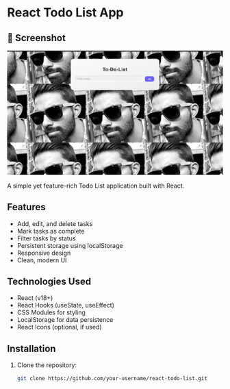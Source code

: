 # React Todo List App

## 📸 Screenshot

![App Preview](./src/Screenshot%202025-05-20%20at%2010.20.17.png)
 <!-- Add screenshot after uploading -->

A simple yet feature-rich Todo List application built with React.

## Features

- Add, edit, and delete tasks
- Mark tasks as complete
- Filter tasks by status
- Persistent storage using localStorage
- Responsive design
- Clean, modern UI

## Technologies Used

- React (v18+)
- React Hooks (useState, useEffect)
- CSS Modules for styling
- LocalStorage for data persistence
- React Icons (optional, if used)

## Installation

1. Clone the repository:
   ```bash
   git clone https://github.com/your-username/react-todo-list.git
